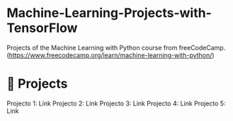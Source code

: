 # Machine-Learning-Projects-with-TensorFlow
Projects of the Machine Learning with Python course from freeCodeCamp. (https://www.freecodecamp.org/learn/machine-learning-with-python/)


# 🔨 Projects

Projecto 1: Link
Projecto 2: Link
Projecto 3: Link
Projecto 4: Link
Projecto 5: Link



